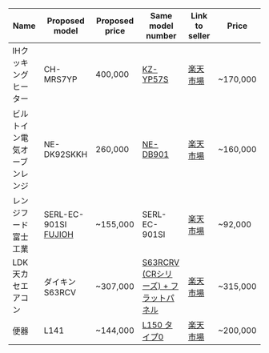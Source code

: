 |Name|Proposed model|Proposed price|Same model number|Link to seller|Price|
|----|------|--------|------|-------|-----|
|IHクッキングヒーター| CH-MRS7YP | 400,000 | [KZ-YP57S](https://jema-net.or.jp/Japanese/ha/shoubou/tokutei_anzen_ih0121.pdf) | [楽天市場](https://item.rakuten.co.jp/jyupro/kz-yp57s/)　|　~170,000 |
| ビルトイン電気オーブンレンジ| NE-DK92SKKH | 260,000 |[NE-DB901](https://sumai.panasonic.jp/eoven/lineup/function_builtin01.html) |  [楽天市場](https://item.rakuten.co.jp/maido-diy/ne-db901/)     | ~160,000    |
| レンジフード 富士工業 | SERL-EC-901SI [FUJIOH](https://www.fujioh.com/product/detail?id=640&option=true) | ~155,000 | SERL-EC-901SI  |  [楽天市場](https://item.rakuten.co.jp/jyupro/serl-ec-901si/) | ~92,000 |
| LDK天カセエアコン | ダイキンS63RCV | ~307,000 | [S63RCRV (CRシリーズ) + フラットパネル](https://www.daikinaircon.com/sumai/aircon/housing/cassette_single/spec/index.html)  |  [楽天市場](https://item.rakuten.co.jp/maido-diy/s63rcrv-fr/) | ~315,000 |
| 便器 | L141 | ~144,000 | [L150 タイプ0](https://sumai.panasonic.jp/toilet/alauno/alauno_l150/spec/index.html?id=color)  |  [楽天市場](https://item.rakuten.co.jp/jyupro/xch1500ws/#m-navi-buy) | ~200,000 |
